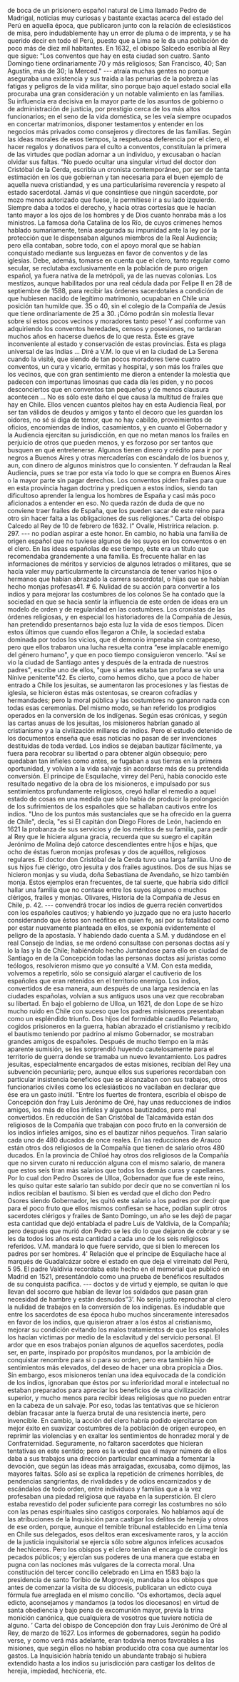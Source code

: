 de boca de un prisionero español natural de Lima llamado Pedro de Madrigal, noticias muy curiosas y bastante exactas acerca del estado del Perú en aquella época, que publicaron junto con la relación de eclesiásticos de misa, pero indudablemente hay un error de pluma o de imprenta, y se ha querido decir en todo el Perú, puesto que a Lima se le da una población de poco más de diez mil habitantes. En 1632, el obispo Salcedo escribía al Rey que sigue: "Los conventos que hay en esta ciudad son cuatro. Santo Domingo tiene ordinariamente 70 y más religiosos; San Francisco, 40; San Agustín, más de 30; la Merced." --- atraía muchas gentes no porque aseguraba una existencia y sus traída a las penurias de la pobreza a las fatigas y peligros de la vida militar, sino porque bajo aquel estado social ella procuraba una gran consideración y un notable valimiento en las familias. Su influencia era decisiva en la mayor parte de los asuntos de gobierno o de administración de justicia, por prestigio cerca de los más altos funcionarios; en el seno de la vida doméstica, se les veía siempre ocupados en concertar matrimonios, disponer testamentos y entender en los negocios más privados como consejeros y directores de las familias. Según las ideas morales de esos tiempos, la respetuosa deferencia por el clero, el hacer regalos y donativos para el culto a conventos, constituían la primera de las virtudes que podían adornar a un individuo, y excusaban o hacían olvidar sus faltas. “No puedo ocultar una singular virtud del doctor don Cristóbal de la Cerda, escribía un cronista contemporáneo, por ser de tanta estimación en los que gobiernan y tan necesaria para el buen ejemplo de aquella nueva cristiandad, y es una particularísima reverencia y respeto al estado sacerdotal. Jamás vi que consintiese que ningún sacerdote, por mozo menos autorizado que fuese, le permitiese ir a su lado izquierdo. Siempre daba a todos el derecho, y hacía otras cortesías que le hacían tanto mayor a los ojos de los hombres y de Dios cuanto honraba más a los ministros. La famosa doña Catalina de los Río, de cuyos crímenes hemos hablado sumariamente, tenía asegurada su impunidad ante la ley por la protección que le dispensaban algunos miembros de la Real Audiencia; pero ella contaban, sobre todo, con el apoyo moral que se habían conquistado mediante sus larguezas en favor de conventos y de las iglesias. Debe, además, tomarse en cuenta que el clero, tanto regular como secular, se reclutaba exclusivamente en la población de puro origen español, ya fuera nativa de la metrópoli, ya de las nuevas colonias. Los mestizos, aunque habilitados por una real cédula dada por Felipe II en 28 de septiembre de 1588, para recibir las órdenes sacerdotales a condición de que hubiesen nacido de legítimo matrimonio, ocupaban en Chile una posición tan humilde que. 35 o 40, sin el colegio de la Compañía de Jesús que tiene ordinariamente de 25 a 30. ¡Cómo podrán sin molestia llevar sobre sí estos pocos vecinos y moradores tanto peso! Y así conforme van adquiriendo los conventos heredades, censos y posesiones, no tardaran muchos años en hacerse dueños de lo que resta. Éste es grave inconveniente al estado y conservación de estas provincias. Ésta es plaga universal de las Indias ... Diré a V.M. lo que vi en la ciudad de La Serena cuando la visité, que siendo de tan pocos moradores tiene cuatro conventos, un cura y vicario, ermitas y hospital, y son más los frailes que los vecinos, que con gran sentimiento me dieron a entender la molestia que padecen con importunas limosnas que cada día les piden, y no pocos desconciertos que en conventos tan pequeños y de menos clausura acontecen ... No es sólo este daño el que causa la multitud de frailes que hay en Chile. Ellos vencen cuantos pleitos hay en esta Audiencia Real, por ser tan válidos de deudos y amigos y tanto el decoro que les guardan los oidores, no sé si diga de temor, que no hay cabildo, proveimientos de oficios, encomiendas de indios, casamientos, y en cuanto el Gobernador y la Audiencia ejercitan su jurisdicción, en que no metan manos los frailes en perjuicio de otros que pueden menos, y es forzoso por ser tantos que busquen en qué entretenerse. Algunos tienen dinero y crédito para ir por negros a Buenos Aires y otras mercaderías con escándalo de los buenos y, aun, con dinero de algunos ministros que lo consienten. Y defraudan la Real Audiencia, pues se trae por esta vía todo lo que se compra en Buenos Aires o la mayor parte sin pagar derechos. Los conventos piden frailes para que en esta provincia hagan doctrina y prediquen a estos indios, siendo tan dificultoso aprender la lengua los hombres de España y casi más poco aficionados a entender en eso. No queda razón de duda de que no conviene traer frailes de España, que los pueden sacar de este reino para otro sin hacer falta a las obligaciones de sus religiones.” Carta del obispo Calcedo al Rey de 10 de febrero de 1632. I” Ovalle, Histrírica relacion. p. 297. --- no podían aspirar a este honor. En cambio, no había una familia de origen español que no tuviese algunos de los suyos en los conventos o en el clero. En las ideas españolas de ese tiempo, éste era un título que recomendaba grandemente a una familia. Es frecuente hallar en las informaciones de méritos y servicios de algunos letrados o militares, que se hacía valer muy particularmente la circunstancia de tener varios hijos o hermanos que habían abrazado la carrera sacerdotal, o hijas que se habían hecho monjas profesas41. # 6. Nulidad de su acción para convertir a los indios y para mejorar las costumbres de los colonos Se ha contado que la sociedad en que se hacía sentir la influencia de este orden de ideas era un modelo de orden y de regularidad en las costumbres. Los cronistas de las órdenes religiosas, y en especial los historiadores de la Compañía de Jesús, han pretendido presentarnos bajo esta luz la vida de esos tiempos. Dicen estos últimos que cuando ellos llegaron a Chile, la sociedad estaba dominada por todos los vicios, que el demonio imperaba sin contrapeso, pero que ellos trabaron una lucha resuelta contra “ese implacable enemigo del género humano", y que en poco tiempo consiguieron vencerlo. "Así se vio la ciudad de Santiago antes y después de la entrada de nuestros padres", escribe uno de ellos, "que si antes estaba tan profana se vio una Nínive penitente"42. Es cierto, como hemos dicho, que a poco de haber entrado a Chile los jesuitas, se aumentaron las procesiones y las fiestas de iglesia, se hicieron éstas más ostentosas, se crearon cofradías y hermandades; pero la moral pública y las costumbres no ganaron nada con todas esas ceremonias. Del mismo modo, se han referido los prodigios operados en la conversión de los indígenas. Según esas crónicas, y según las cartas anuas de los jesuitas, los misioneros habrían ganado al cristianismo y a la civilización millares de indios. Pero el estudio detenido de los documentos enseña que esas noticias no pasan de ser invenciones destituidas de toda verdad. Los indios se dejaban bautizar fácilmente, ya fuera para recobrar su libertad o para obtener algún obsequio; pero quedaban tan infieles como antes, se fugaban a sus tierras en la primera oportunidad, y volvían a la vida salvaje sin acordarse más de su pretendida conversión. El príncipe de Esquilache, virrey del Perú, había conocido este resultado negativo de la obra de los misioneros, e impulsado por sus sentimientos profundamente religiosos, creyó hallar el remedio a aquel estado de cosas en una medida que sólo había de producir la prolongación de los sufrimientos de los españoles que se hallaban cautivos entre los indios. "Uno de los puntos más sustanciales que se ha ofrecido en la guerra de Chile", decía, "es si El capitán don Diego Flores de León, haciendo en 1621 la probanza de sus servicios y de los méritos de su familia, para pedir al Rey que le hiciera alguna gracia, recuerda que su suegro el capitán Jerónimo de Molina dejó catorce descendientes entre hijos e hijas, que ocho de éstas fueron monjas profesas y dos de aquéllos, religiosos regulares. El doctor don Cristóbal de la Cerda tuvo una larga familia. Uno de sus hijos fue clérigo, otro jesuita y dos frailes agustinos. Dos de sus hijas se hicieron monjas y su viuda, doña Sebastiana de Avendaño, se hizo también monja. Estos ejemplos eran frecuentes, de tal suerte, que habría sido difícil hallar una familia que no contase entre los suyos algunos o muchos clérigos, frailes y monjas. Olivares, Historia de la Compañía de Jesus en Chile, p. 42. --- convendrá trocar los indios de guerra recién convertidos con los españoles cautivos; y habiendo yo juzgado que no era justo hacerlo considerando que éstos son neófitos en quien fe, así por su fatalidad como por estar nuevamente planteada en ellos, se exponía evidentemente el peligro de la apostasía. Y habiendo dado cuenta a S.M. y dudándose en el real Consejo de Indias, se me ordenó consultase con personas doctas así y lo la las y la de Chile; habiéndolo hecho Juntándose para ello en ciudad de Santiago en de la Concepción todas las personas doctas así juristas como teólogos, resolvieron mismo que yo consulté a V.M. Con esta medida, volvemos a repetirlo, sólo se consiguió alargar el cautiverio de los españoles que eran retenidos en el territorio enemigo. Los indios, convertidos de esa manera, aun después de una larga residencia en las ciudades españolas, volvían a sus antiguos usos una vez que recobraban su libertad. En bajo el gobierno de Ulloa, un 1621, de don Lope de se hizo mucho ruido en Chile con suceso que los padres misioneros presentaban como un espléndido triunfo. Dos hijos del formidable caudillo Pelantaro, cogidos prisioneros en la guerra, habían abrazado el cristianismo y recibido el bautismo teniendo por padrino al mismo Gobernador, se mostraban grandes amigos de españoles. Después de mucho tiempo en la más aparente sumisión, se les sorprendió huyendo cautelosamente para el territorio de guerra donde se tramaba un nuevo levantamiento. Los padres jesuitas, especialmente encargados de estas misiones, recibían del Rey una subvención pecuniaria; pero, aunque ellos sus superiores recordaban con particular insistencia beneficios que se alcanzaban con sus trabajos, otros funcionarios civiles como los eclesiásticos no vacilaban en declarar que ése era un gasto inútil. "Entre los fuertes de frontera, escribía el obispo de Concepción don fray Luis Jerónimo de Oré, hay unas reducciones de indios amigos, los más de ellos infieles y algunos bautizados, pero mal convertidos. En reducción de San Cristóbal de Talcamávida están dos religiosos de la Compañía que trabajan con poco fruto en la conversión de los indios infieles amigos, sino es el bautizar niños pequeños. Tiran salario cada uno de 480 ducados de once reales. En las reducciones de Arauco están otros dos religiosos de la Compañía que tienen de salario otros 480 ducados. En la provincia de Chiloé hay otros dos religiosos de la Compañía que no sirven curato ni reducción alguna con el mismo salario, de manera que estos seis tiran más salarios que todos los demás curas y capellanes. Por lo cual don Pedro Osores de Ulloa, Gobernador que fue de este reino, les quiso quitar este salario tan subido por decir que no se convertían ni los indios recibían el bautismo. Si bien es verdad que el dicho don Pedro Osores siendo Gobernador, les quitó este salario a los padres por decir que para el poco fruto que ellos mismos confiesan se hace, podían suplir otros sacerdotes clérigos y frailes de Santo Domingo, un año se les dejó de pagar esta cantidad que dejó entablada el padre Luis de Valdivia, de la Compañía; pero después que murió don Pedro se les dio lo que dejaron de cobrar y se les da todos los años esta cantidad a cada uno de los seis religiosos referidos. V.M. mandará lo que fuere servido, que si bien lo merecen los padres por ser hombres. 4' Relación que el príncipe de Esquilache hace al marqués de Guadalcázar sobre el estado en que deja el virreinato del Perú, 5 95. El padre Valdivia recordaba este hecho en el memorial que publicó en Madrid en 1521, presentándolo como una prueba de benéficos resultados de su conquista pacífica. --- doctos y de virtud y ejemplo, se quitan lo que llevan del socorro que habían de llevar los soldados que pasan gran necesidad de hambre y están desnudos”3’. No sería justo reprochar al clero la nulidad de trabajos en la conversión de los indígenas. Es indudable que entre los sacerdotes de esa época hubo muchos sinceramente interesados en favor de los indios, que quisieron atraer a los éstos al cristianismo, mejorar su condición evitando los malos tratamientos de que los españoles los hacían víctimas por medio de la esclavitud y del servicio personal. El ardor que en esos trabajos ponían algunos de aquellos sacerdotes, podía ser, en parte, inspirado por propósitos mundanos, por la ambición de conquistar renombre para sí o para su orden, pero era también hijo de sentimientos más elevados, del deseo de hacer una obra propicia a Dios. Sin embargo, esos misioneros tenían una idea equivocada de la condición de los indios, ignoraban que éstos por su inferioridad moral e intelectual no estaban preparados para apreciar los beneficios de una civilización superior, y mucho menos para recibir ideas religiosas que no pueden entrar en la cabeza de un salvaje. Por eso, todas las tentativas que se hicieron debían fracasar ante la fuerza brutal de una resistencia inerte, pero invencible. En cambio, la acción del clero habría podido ejercitarse con mejor éxito en suavizar costumbres de la población de origen europeo, en reprimir las violencias y en exaltar los sentimientos de honradez moral y de Confraternidad. Seguramente, no faltaron sacerdotes que hicieran tentativas en este sentido; pero es la verdad que el mayor número de ellos daba a sus trabajos una dirección particular encaminada a fomentar la devoción, que según las ideas más arraigadas, excusaba, como dijimos, las mayores faltas. Sólo así se explica la repetición de crímenes horribles, de pendencias sangrientas, de rivalidades y de odios encarnizados y de escándalos de todo orden, entre individuos y familias que a la vez profesaban una piedad religiosa que rayaba en la superstición. El clero estaba revestido del poder suficiente para corregir las costumbres no sólo con las penas espirituales sino castigos corporales. No hablamos aquí de las atribuciones de la Inquisición para castigar los delitos de herejía y otros de ese orden, porque, aunque el temible tribunal establecido en Lima tenía en Chile sus delegados, esos delitos eran excesivamente raros, y la acción de la justicia inquisitorial se ejercía sólo sobre algunos infelices acusados de hechiceros. Pero los obispos y el clero tenían el encargo de corregir los pecados públicos; y ejercían sus poderes de una manera que estaba en pugna con las nociones más vulgares de la correcta moral. Una constitución del tercer concilio celebrado en Lima en 1583 bajo la presidencia de santo Toribio de Mogrovejo, mandaba a los obispos que antes de comenzar la visita de su diócesis, publicaran un edicto cuya fórmula fue arreglada en el mismo concilio. “Os exhortamos, decía aquel edicto, aconsejamos y mandamos (a todos los diocesanos) en virtud de santa obediencia y bajo pena de excomunión mayor, previa la trina monición canónica, que cualquiera de vosotros que tuviere noticia de alguno. ’ Carta del obispo de Concepción don fray Luis Jerónimo de Oré al Rey, de marzo de 1627. Los informes de gobernadores, según ha podido verse, y como verá más adelante, eran todavía menos favorables a las misiones, que según ellos no habían producido otra cosa que aumentar los gastos. La Inquisición habría tenido un abundante trabajo si hubiera extendido hasta a los indios su jurisdicción para castigar los delitos de herejía, impiedad, hechicería, etc.